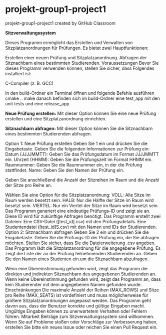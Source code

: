 # projekt-group1-project1
projekt-group1-project1 created by GitHub Classroom

**Sitzverwaltungssystem**

Dieses Programm ermöglicht das Erstellen und Verwalten von Sitzplatzanordnungen für Prüfungen. Es bietet zwei Hauptfunktionen:

Erstellen einer neuen Prüfung und Sitzplatzanordnung.
Abfragen der Sitznachbarn eines bestimmten Studierenden.
Voraussetzungen
Bevor Sie dieses Programm verwenden können, stellen Sie sicher, dass Folgendes installiert ist:

C-Compiler (z. B. GCC)

In den build-Ordner ein Terminal öffnen und folgende Befehle ausführen
cmake ..
make 
danach befinden sich im build-Ordner eine test_app mit den unit tests und eine release_app

**Neue Prüfung erstellen:** Mit dieser Option können Sie eine neue Prüfung erstellen und eine Sitzplatzanordnung einrichten.

**Sitznachbarn abfragen:** Mit dieser Option können Sie die Sitznachbarn eines bestimmten Studierenden abfragen.

Option 1: Neue Prüfung erstellen
Geben Sie 1 ein und drücken Sie die Eingabetaste.
Geben Sie die folgenden Informationen zur Prüfung ein:
Datum (JJJJMMTT): Geben Sie das Prüfungsdatum im Format JJJJMMTT ein.
Uhrzeit (HHMM): Geben Sie die Prüfungszeit im Format HHMM ein.
Raumnummer: Geben Sie die Raumnummer ein, in der die Prüfung stattfindet.
Name: Geben Sie den Namen der Prüfung ein.

Geben Sie anschließend die Anzahl der Sitzreihen im Raum und die Anzahl der Sitze pro Reihe an.

Wählen Sie eine Option für die Sitzplatzanordnung:
VOLL: Alle Sitze im Raum werden besetzt sein.
HALB: Nur die Hälfte der Sitze im Raum wird besetzt sein.
VIERTEL: Nur ein Viertel der Sitze im Raum wird besetzt sein.
Das Programm generiert eine eindeutige Prüfungs-ID und zeigt sie an. Diese ID wird für zukünftige Abfragen benötigt.
Das Programm erstellt zwei Dateien:
Eine CSV-Datei ([test_id].csv) mit den Prüfungsdetails.
Eine Studentendatei ([test_id]S.csv) mit den Namen und IDs der Studierenden.
Option 2: Sitznachbarn abfragen
Geben Sie 2 ein und drücken Sie die Eingabetaste.
Geben Sie die Prüfungs-ID der Prüfung ein, die Sie abfragen möchten. Stellen Sie sicher, dass Sie die Dateierweiterung .csv angeben.
Das Programm lädt die Sitzplatzanordnung für die angegebene Prüfung.
Es zeigt die Liste der an der Prüfung teilnehmenden Studierenden an.
Geben Sie den Namen eines Studenten ein.um die Sitznachbarn abzufragen.

Wenn eine Übereinstimmung gefunden wird, zeigt das Programm die direkten und indirekten Sitznachbarn des angegebenen Studierenden an.
Wenn keine Übereinstimmung gefunden wird, zeigt das Programm an, dass kein Studierender mit dem angegebenen Namen gefunden wurde.
Einschränkungen
Die maximale Anzahl der Reihen (MAX_ROWS) und Sitze pro Reihe (MAX_SEATS) ist vordefiniert und muss möglicherweise für größere Sitzplatzanordnungen angepasst werden.
Das Programm geht davon aus, dass der Benutzer korrekte und gültige Eingaben macht. Ungültige Eingaben können zu unerwartetem Verhalten oder Fehlern führen.
Mitarbeit
Beiträge zum Sitzverwaltungssystem sind willkommen. Wenn Sie auf Probleme stoßen oder Vorschläge zur Verbesserung haben, erstellen Sie bitte ein neues Issue oder reichen Sie einen Pull Request ein.
